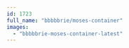 ```yaml
---
id: 1723
full_name: "bbbbbrie/moses-container"
images: 
  - "bbbbbrie-moses-container-latest"
---
```

